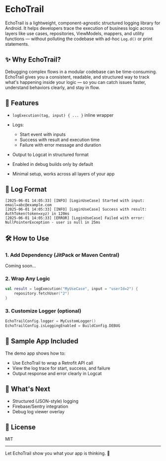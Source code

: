 # EchoTrail

EchoTrail is a lightweight, component-agnostic structured logging library for Android. It helps developers trace the execution of business logic across layers like use cases, repositories, ViewModels, mappers, and utility functions — without polluting the codebase with ad-hoc `Log.d()` or print statements.

## ✨ Why EchoTrail?

Debugging complex flows in a modular codebase can be time-consuming. EchoTrail gives you a consistent, readable, and structured way to track what's happening inside your logic — so you can catch issues faster, understand behaviors clearly, and stay in flow.

## 🚀 Features

* `logExecution(tag, input) { ... }` inline wrapper
* Logs:

    * Start event with inputs
    * Success with result and execution time
    * Failure with error message and duration
* Output to Logcat in structured format
* Enabled in debug builds only by default
* Minimal setup, works across all layers of your app

## 🧱 Log Format

```
[2025-06-01 14:05:33] [INFO] [LoginUseCase] Started with input: email=abc@example.com
[2025-06-01 14:05:33] [INFO] [LoginUseCase] Success with result: AuthToken(token=xyz) in 120ms
[2025-06-01 14:05:33] [ERROR] [LoginUseCase] Failed with error: NullPointerException - user is null in 25ms
```

## 🛠 How to Use

### 1. Add Dependency (JitPack or Maven Central)

Coming soon...

### 2. Wrap Any Logic

```kotlin
val result = logExecution("MyUseCase", input = "userId=2") {
    repository.fetchUser("2")
}
```

### 3. Customize Logger (optional)

```kotlin
EchoTrailConfig.logger = MyCustomLogger()
EchoTrailConfig.isLoggingEnabled = BuildConfig.DEBUG
```

## 🧪 Sample App Included

The demo app shows how to:

* Use EchoTrail to wrap a Retrofit API call
* View the log trace for start, success, and failure
* Output response and error clearly in Logcat

## 🧩 What's Next

* Structured (JSON-style) logging
* Firebase/Sentry integration
* Debug log viewer overlay

## 📝 License

MIT

---

Let EchoTrail show you what your app is thinking. 🧠
